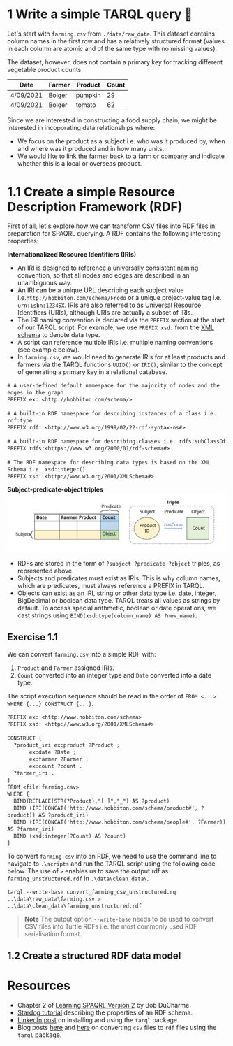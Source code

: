 # 1 Write a simple TARQL query :tomato:    

Let's start with `farming.csv` from `./data/raw_data`. This dataset contains column names in the first row and has a relatively structured format (values in each column are atomic and of the same type with no missing values).  

The dataset, however, does not contain a primary key for tracking different vegetable product counts.          

| Date | Farmer | Product | Count |
| -----|--------|---------|-------|
| 4/09/2021 | Bolger | pumpkin | 29 |
| 4/09/2021	| Bolger | tomato | 62 |

Since we are interested in constructing a food supply chain, we might be interested in incoporating data relationships where:  

+ We focus on the product as a subject i.e. who was it produced by, when and where was it produced and in how many units.
+ We would like to link the farmer back to a farm or company and indicate whether this is a local or overseas product.   


# 1.1 Create a simple Resource Description Framework (RDF)    

First of all, let's explore how we can transform CSV files into RDF files in preparation for SPAQRL querying. A RDF contains the following interesting properties:  

**Internationalized Resource Identifiers (IRIs)**  
+ An IRI is designed to reference a universally consistent naming convention, so that all nodes and edges are described in an unambiguous way. 
+ An IRI can be a unique URL describing each subject  value i.e.`http://hobbiton.com/schema/Frodo` or a unique project-value tag i.e. `urn:isbn:12345X`. IRIs are also referred to as Universal Resource Identifiers (URIs), although URIs are actually a subset of IRIs.       
+ The IRI naming convention is declared via the `PREFIX` section at the start of our TARQL script. For example, we use `PREFIX xsd:` from the [XML schema](https://www.w3.org/TR/rdf11-concepts/#xsd-datatypes) to denote data type.     
+ A script can reference multiple IRIs i.e. multiple naming conventions (see example below). 
+ In `farming.csv`, we would need to generate IRIs for at least products and farmers via the TARQL functions `UUID()` or `IRI()`, similar to the concept of generating a primary key in a relational database.   

```
# A user-defined default namespace for the majority of nodes and the edges in the graph
PREFIX ex: <http://hobbiton.com/schema/> 

# A built-in RDF namespace for describing instances of a class i.e. rdf:type 
PREFIX rdf: <http://www.w3.org/1999/02/22-rdf-syntax-ns#>

# A built-in RDF namespace for describing classes i.e. rdfs:subClassOf 
PREFIX rdfs:<https://www.w3.org/2000/01/rdf-schema#>

# The RDF namespace for describing data types is based on the XML Schema i.e. xsd:integer() 
PREFIX xsd: <http://www.w3.org/2001/XMLSchema#>
```

**Subject-predicate-object triples**  
![](../figures/rdf_properties.svg)

+ RDFs are stored in the form of `?subject ?predicate ?object` triples, as represented above.  
+ Subjects and predicates must exist as IRIs. This is why column names, which are predicates, must always reference a PREFIX in TARQL.   
+ Objects can exist as an IRI, string or other data type i.e. date, integer, BigDecimal or boolean data type. TARQL treats all values as strings by default. To access special arithmetic, boolean or date operations, we cast strings using `BIND(xsd:type(column_name) AS ?new_name)`.    

## Exercise 1.1  

We can convert `farming.csv` into a simple RDF with:  
1. `Product` and `Farmer` assigned IRIs.     
2. `Count` converted into an integer type and `Date` converted into a date type.  

The script execution sequence should be read in the order of `FROM <...> WHERE {...} CONSTRUCT {...}`.   

```
PREFIX ex: <http://www.hobbiton.com/schema>
PREFIX xsd: <http://www.w3.org/2001/XMLSchema#>

CONSTRUCT {
  ?product_iri ex:product ?Product ;
       ex:date ?Date ;
       ex:farmer ?Farmer ;
       ex:count ?count . 
  ?farmer_iri . 
}
FROM <file:farming.csv>
WHERE { 
  BIND(REPLACE(STR(?Product),"[ ]","_") AS ?product)
  BIND (IRI(CONCAT('http://www.hobbiton.com/schema/product#', ?product)) AS ?product_iri) 
  BIND (IRI(CONCAT('http://www.hobbiton.com/schema/people#', ?Farmer)) AS ?farmer_iri) 
  BIND (xsd:integer(?Count) AS ?count)
} 
```

To convert `farming.csv` into an RDF, we need to use the command line to navigate to `.\scripts` and run the TARQL script using the following code below. The use of `>` enables us to save the output rdf as `farming_unstructured.rdf` in `.\data\clean_data\`.  

```
tarql --write-base convert_farming_csv_unstructured.rq ..\data\raw_data\farming.csv > ..\data\clean_data\farming_unstructured.rdf
```

>**Note**
> The output option `--write-base` needs to be used to convert CSV files into Turtle RDFs i.e. the most commonly used RDF serialisation format.    

## 1.2 Create a structured RDF data model  


# Resources 
+ Chapter 2 of [Learning SPAQRL Version 2](http://www.learningsparql.com/) by Bob DuCharme.  
+ [Stardog tutorial](https://docs.stardog.com/tutorials/rdf-graph-data-model#rdf-schema) describing the properties of an RDF schema.  
+ [LinkedIn post](https://www.linkedin.com/pulse/using-tarql-convert-excel-spreadsheets-rdf-kurt-cagle/) on installing and using the `tarql` package.    
+ Blog posts [here](https://www.bobdc.com/blog/tarql/) and [here](https://www.semanticarts.com/how-to-sparql-with-tarql/) on converting `csv` files to `rdf` files using the `tarql` package.